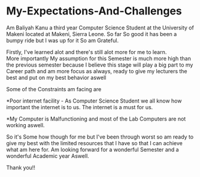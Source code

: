 # My-Expectations-And-Challenges
Am Baliyah Kanu a third year Computer Science Student at the University of Makeni located at Makeni, Sierra Leone.
So far So good it has been a bumpy ride but I was up for it So am Grateful.

Firstly, I've learned alot and there's still alot more for me to learn.  
More importantly My assumption for this Semester is much more high than the previous semester because I believe this stage will play a big part to my Career path and am more focus as always, ready to give my lecturers the best and put on my best behavior aswell 
   
Some of the Constraints am facing are 
 
*Poor internet facility - As Computer Science Student we all know how important the internet is to us. The internet is a must for us.   

*My Computer is Malfunctioning and most of  the Lab Computers are not working aswell.  

So it's Some how though for me but I've been through worst so am ready to give my best with the limited resources that I have so that I can achieve what am here for. 
Am looking forward for a wonderful Semester and a wonderful Academic year Aswell.  

Thank you!!
